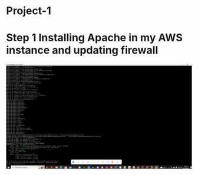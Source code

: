 # Project-1 
# Step 1  Installing Apache in my AWS instance and updating firewall
![alt text](https://github.com/Osatukay/Project-1/blob/main/Images/2022-10-31.png)
